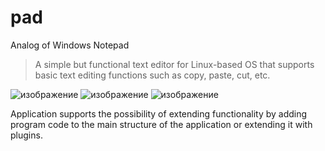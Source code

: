 # pad
Analog of Windows Notepad

>A simple but functional text editor for Linux-based OS that supports basic text editing functions such as copy, paste, cut, etc.

![изображение](https://github.com/AIRA-D/pad/assets/100157397/951d5902-7c46-4a76-95ff-550537a17645) 
![изображение](https://github.com/AIRA-D/pad/assets/100157397/30cecc63-facc-4cd3-8ed5-e0e68b04a2ed)
![изображение](https://github.com/AIRA-D/pad/assets/100157397/c44d3230-a9ac-4ddf-bb89-8350cf4ee674)


Application supports the possibility of extending functionality by adding program code to the main structure of the application or extending it with plugins.
